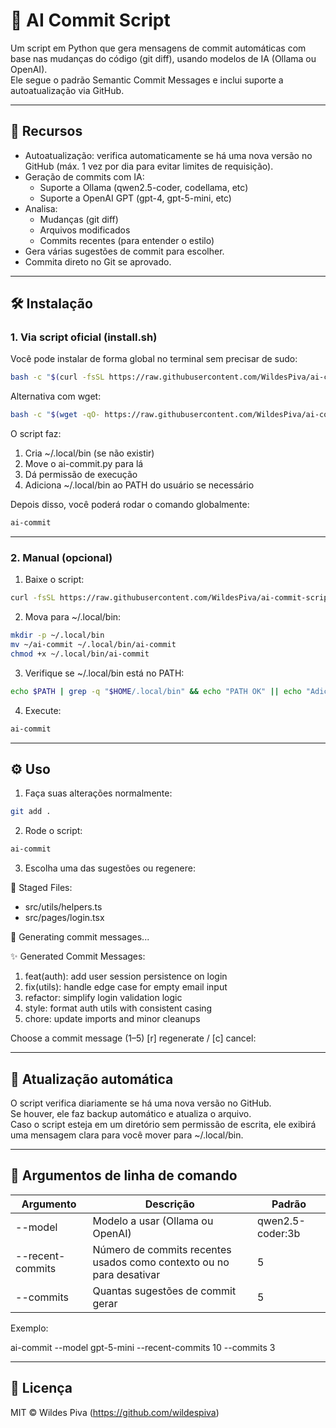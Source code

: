 # 🤖 AI Commit Script

Um script em Python que gera mensagens de commit automáticas com base nas mudanças do código (git diff), usando modelos de IA (Ollama ou OpenAI).  
Ele segue o padrão Semantic Commit Messages e inclui suporte a autoatualização via GitHub.

---

## 🚀 Recursos

- Autoatualização: verifica automaticamente se há uma nova versão no GitHub (máx. 1 vez por dia para evitar limites de requisição).  
- Geração de commits com IA:
  - Suporte a Ollama (qwen2.5-coder, codellama, etc)
  - Suporte a OpenAI GPT (gpt-4, gpt-5-mini, etc)
- Analisa:
  - Mudanças (git diff)
  - Arquivos modificados
  - Commits recentes (para entender o estilo)
- Gera várias sugestões de commit para escolher.
- Commita direto no Git se aprovado.

---

## 🛠️ Instalação

### 1. Via script oficial (install.sh)

Você pode instalar de forma global no terminal sem precisar de sudo:

```bash
bash -c "$(curl -fsSL https://raw.githubusercontent.com/WildesPiva/ai-commit-script/main/install.sh)"
```

Alternativa com wget:

```bash
bash -c "$(wget -qO- https://raw.githubusercontent.com/WildesPiva/ai-commit-script/main/install.sh)"
```

O script faz:
1. Cria ~/.local/bin (se não existir)  
2. Move o ai-commit.py para lá  
3. Dá permissão de execução  
4. Adiciona ~/.local/bin ao PATH do usuário se necessário  

Depois disso, você poderá rodar o comando globalmente:

```bash
ai-commit
```
---

### 2. Manual (opcional)

1. Baixe o script:

```bash
curl -fsSL https://raw.githubusercontent.com/WildesPiva/ai-commit-script/main/ai-commit.py -o ~/ai-commit
```

2. Mova para ~/.local/bin:

```bash
mkdir -p ~/.local/bin
mv ~/ai-commit ~/.local/bin/ai-commit
chmod +x ~/.local/bin/ai-commit
```

3. Verifique se ~/.local/bin está no PATH:

```bash
echo $PATH | grep -q "$HOME/.local/bin" && echo "PATH OK" || echo "Adicione export PATH=\"$HOME/.local/bin:\$PATH\" ao seu shell"
```

4. Execute:

```bash
ai-commit
```

---

## ⚙️ Uso

1. Faça suas alterações normalmente:

```bash
git add .
```

2. Rode o script:

```bash
ai-commit
```

3. Escolha uma das sugestões ou regenere:

📂 Staged Files:
  - src/utils/helpers.ts
  - src/pages/login.tsx

📝 Generating commit messages...

✨ Generated Commit Messages:

1. feat(auth): add user session persistence on login
2. fix(utils): handle edge case for empty email input
3. refactor: simplify login validation logic
4. style: format auth utils with consistent casing
5. chore: update imports and minor cleanups

Choose a commit message (1–5) [r] regenerate / [c] cancel:

---

## 🔁 Atualização automática

O script verifica diariamente se há uma nova versão no GitHub.  
Se houver, ele faz backup automático e atualiza o arquivo.  
Caso o script esteja em um diretório sem permissão de escrita, ele exibirá uma mensagem clara para você mover para ~/.local/bin.

---

## 🧩 Argumentos de linha de comando

Argumento | Descrição | Padrão
-----------|-----------|--------
--model | Modelo a usar (Ollama ou OpenAI) | qwen2.5-coder:3b
--recent-commits | Número de commits recentes usados como contexto ou no para desativar | 5
--commits | Quantas sugestões de commit gerar | 5

Exemplo:

ai-commit --model gpt-5-mini --recent-commits 10 --commits 3

---

## 🧾 Licença

MIT © Wildes Piva (https://github.com/wildespiva)
